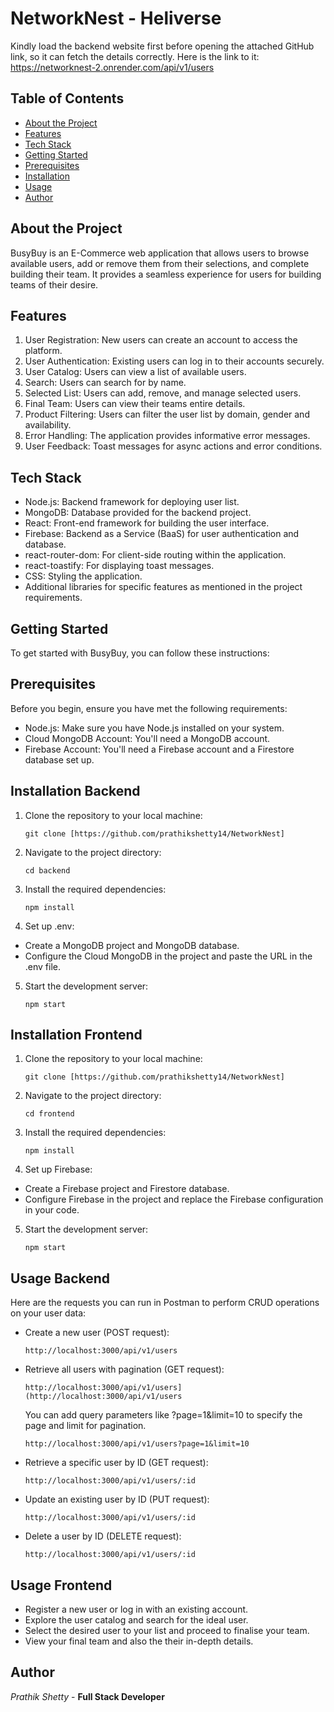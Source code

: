 # NetworkNest - Heliverse

Kindly load the backend website first before opening the attached GitHub link, so it can fetch the details correctly. Here is the link to it:
<br/>
https://networknest-2.onrender.com/api/v1/users

## Table of Contents
- [About the Project](#about-the-project)
- [Features](#features)
- [Tech Stack](#tech-stack)
- [Getting Started](#getting-started)
- [Prerequisites](#prerequisites)
- [Installation](#installation)
- [Usage](#usage)
- [Author](#author)

## About the Project

BusyBuy is an E-Commerce web application that allows users to browse available users, add or remove them from their selections, and complete building their team. It provides a seamless experience for users for building teams of their desire.

## Features

1. User Registration: New users can create an account to access the platform.
2. User Authentication: Existing users can log in to their accounts securely.
3. User Catalog: Users can view a list of available users.
4. Search: Users can search for by name.
5. Selected List: Users can add, remove, and manage selected users.
6. Final Team: Users can view their teams entire details.
7. Product Filtering: Users can filter the user list by domain, gender and availability.
8. Error Handling: The application provides informative error messages.
9. User Feedback: Toast messages for async actions and error conditions.

## Tech Stack

- Node.js: Backend framework for deploying user list.
- MongoDB: Database provided for the backend project.
- React: Front-end framework for building the user interface.
- Firebase: Backend as a Service (BaaS) for user authentication and database.
- react-router-dom: For client-side routing within the application.
- react-toastify: For displaying toast messages.
- CSS: Styling the application.
- Additional libraries for specific features as mentioned in the project requirements.

## Getting Started

To get started with BusyBuy, you can follow these instructions:

## Prerequisites

Before you begin, ensure you have met the following requirements:

- Node.js: Make sure you have Node.js installed on your system.
- Cloud MongoDB Account: You'll need a MongoDB account.
- Firebase Account: You'll need a Firebase account and a Firestore database set up.

## Installation Backend

1. Clone the repository to your local machine:
   ```
   git clone [https://github.com/prathikshetty14/NetworkNest]
   ```
   
2. Navigate to the project directory:
   ```
   cd backend
   ```

3. Install the required dependencies:
   ```
   npm install
   ```

4. Set up .env:
- Create a MongoDB project and MongoDB database.
- Configure the Cloud MongoDB in the project and paste the URL in the .env file.
  
5. Start the development server:
   ```
   npm start
   ```

## Installation Frontend

1. Clone the repository to your local machine:
   ```
   git clone [https://github.com/prathikshetty14/NetworkNest]
   ```
   
2. Navigate to the project directory:
   ```
   cd frontend
   ```

3. Install the required dependencies:
   ```
   npm install
   ```

4. Set up Firebase:
- Create a Firebase project and Firestore database.
- Configure Firebase in the project and replace the Firebase configuration in your code.
  
5. Start the development server:
   ```
   npm start
   ```

## Usage Backend

Here are the requests you can run in Postman to perform CRUD operations on your user data:
- Create a new user (POST request):
   ```
   http://localhost:3000/api/v1/users
   ```
- Retrieve all users with pagination (GET request):
   ```
   http://localhost:3000/api/v1/users](http://localhost:3000/api/v1/users
   ```
  You can add query parameters like ?page=1&limit=10 to specify the page and limit for pagination.
   ```
   http://localhost:3000/api/v1/users?page=1&limit=10
   ```  
- Retrieve a specific user by ID (GET request):
   ```
   http://localhost:3000/api/v1/users/:id
   ```
- Update an existing user by ID (PUT request):
   ```
   http://localhost:3000/api/v1/users/:id
   ```
- Delete a user by ID (DELETE request):
   ```
   http://localhost:3000/api/v1/users/:id
   ```


## Usage Frontend

- Register a new user or log in with an existing account.
- Explore the user catalog and search for the ideal user.
- Select the desired user to your list and proceed to finalise your team.
- View your final team and also the their in-depth details.

## Author

*Prathik Shetty* - **Full Stack Developer**

